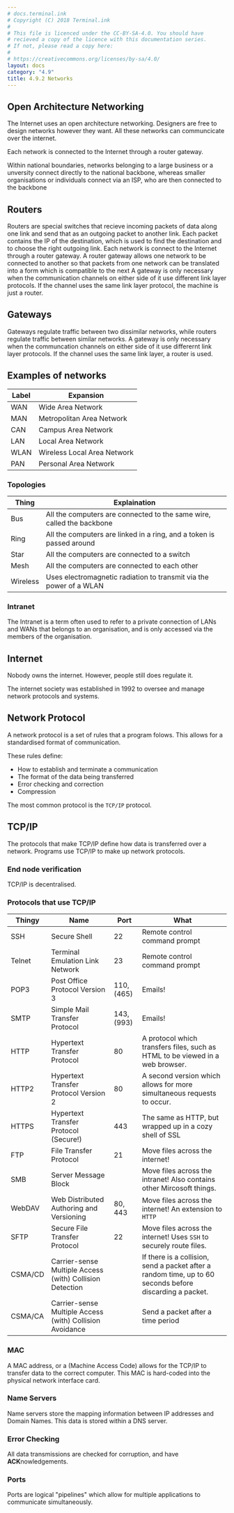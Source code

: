 ```yaml
---
# docs.terminal.ink
# Copyright (C) 2018 Terminal.ink
#
# This file is licenced under the CC-BY-SA-4.0. You should have
# recieved a copy of the licence with this documentation series.
# If not, please read a copy here:
#
# https://creativecommons.org/licenses/by-sa/4.0/
layout: docs
category: "4.9"
title: 4.9.2 Networks
---
```


## Open Architecture Networking
The Internet uses an open architecture networking.
Designers are free to design networks however they want.
All these networks can communcicate over the internet.

Each network is connected to the Internet through a router gateway.

Within national boundaries, networks belonging to a large business or a unversity connect directly to the national backbone,
whereas smaller organisations or individuals connect via an ISP, who are then connected to the backbone

## Routers
Routers are special switches that recieve incoming packets of data along one link and send that as an outgoing packet to another link.
Each packet contains the IP of the destination, which is used to find the destination and to choose the right outgoing link.
Each network is connect to the Internet through a router gateway.
A router gateway allows one network to be connected to another so that packets from one network can be translated into a form which is compatible to the next
A gateway is only necessary when the communication channels on either side of it use different link layer protocols.
If the channel uses the same link layer protocol, the machine is just a router.

## Gateways
Gateways regulate traffic between two dissimilar networks, while routers regulate traffic between similar networks.
A gateway is only necessary when the communcation channels on either side of it use differernt link layer protocols.
If the channel uses the same link layer, a router is used.

## Examples of networks

Label | Expansion
----- | ----------
WAN   | Wide Area Network
MAN   | Metropolitan Area Network
CAN   | Campus Area Network
LAN   | Local Area Network
WLAN  | Wireless Local Area Network
PAN   | Personal Area Network

### Topologies

Thing    | Explaination
-------- | -------------------
Bus      | All the computers are connected to the same wire, called the backbone
Ring     | All the computers are linked in a ring, and a token is passed around
Star     | All the computers are connected to a switch
Mesh     | All the computers are connected to each other
Wireless | Uses electromagnetic radiation to transmit via the power of a WLAN

### Intranet
The Intranet is a term often used to refer to a private connection of LANs and WANs that belongs to an organisation,
and is only accessed via the members of the organisation.

## Internet
Nobody owns the internet. However, people still does regulate it.

The internet society was established in 1992 to oversee and manage network protocols and systems.

## Network Protocol
A network protocol is a set of rules that a program folows.
This allows for a standardised format of communication.

These rules define:
- How to establish and terminate a communication
- The format of the data being transferred
- Error checking and correction
- Compression

The most common protocol is the `TCP/IP` protocol.

## TCP/IP
The protocols that make TCP/IP define how data is transferred over a network.
Programs use TCP/IP to make up network protocols.

### End node verification
TCP/IP is decentralised.

### Protocols that use TCP/IP

Thingy  | Name                                                     | Port         | What
------- | -------------------------------------------------------- | ------------ | -------------------
SSH     | Secure Shell                                             | 22           | Remote control command prompt
Telnet  | Terminal Emulation Link Network                          | 23           | Remote control command prompt
POP3    | Post Office Protocol Version 3                           | 110, (465)   | Emails!
SMTP    | Simple Mail Transfer Protocol                            | 143, (993)   | Emails!
HTTP    | Hypertext Transfer Protocol                              | 80           | A protocol which transfers files, such as HTML to be viewed in a web browser.
HTTP2   | Hypertext Transfer Protocol Version 2                    | 80           | A second version which allows for more simultaneous requests to occur.
HTTPS   | Hypertext Transfer Protocol (Secure!)                    | 443          | The same as HTTP, but wrapped up in a cozy shell of SSL
FTP     | File Transfer Protocol                                   | 21           | Move files across the internet!
SMB     | Server Message Block                                     |              | Move files across the intranet! Also contains other Mircosoft things.
WebDAV  | Web Distributed Authoring and Versioning                 | 80, 443      | Move files across the internet! An extension to `HTTP`
SFTP    | Secure File Transfer Protocol                            | 22           | Move files across the internet! Uses `SSH` to securely route files.
CSMA/CD | Carrier-sense Multiple Access (with) Collision Detection |              | If there is a collision, send a packet after a random time, up to 60 seconds before discarding a packet.
CSMA/CA | Carrier-sense Multiple Access (with) Collision Avoidance |              | Send a packet after a time period

### MAC
A MAC address, or a (Machine Access Code) allows for the TCP/IP to transfer data to the correct computer.
This MAC is hard-coded into the physical network interface card.

### Name Servers
Name servers store the mapping information between IP addresses and Domain Names.
This data is stored within a DNS server.

### Error Checking
All data transmissions are checked for corruption, and have **ACK**nowledgements.

### Ports
Ports are logical "pipelines" which allow for multiple applications to communicate simultaneously.


